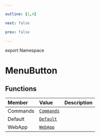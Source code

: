 ```yaml
---

outline: [1,4]

next: false

prev: false

---
```


export Namespace
# MenuButton

## Functions

| Member | Value | Description |
| :--- | :--- | :--- |
| Commands | [`Commands`](functions\Commands.md) | |
| Default | [`Default`](functions\Default.md) | |
| WebApp | [`WebApp`](functions\WebApp.md) | |
